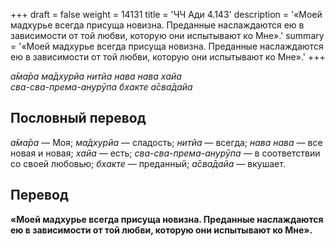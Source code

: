 +++
draft = false
weight = 14131
title = 'ЧЧ Ади 4.143'
description = '«Моей мадхурье всегда присуща новизна. Преданные наслаждаются ею в зависимости от той любви, которую они испытывают ко Мне».'
summary = '«Моей мадхурье всегда присуща новизна. Преданные наслаждаются ею в зависимости от той любви, которую они испытывают ко Мне».'
+++

_а̄ма̄ра ма̄дхурйа нитйа нава нава хайа  
сва-сва-према-анурӯпа бхакте а̄сва̄дайа_

## Пословный перевод

_а̄ма̄ра_ — Моя; _ма̄дхурйа_ — сладость; _нитйа_ — всегда; _нава_ _нава_ — все новая и новая; _хайа_ — есть; _сва_\-_сва_\-_према_\-_анурӯпа_ — в соответствии со своей любовью; _бхакте_ — преданный; _а̄сва̄дайа_ — вкушает.

## Перевод

**«Моей мадхурье всегда присуща новизна. Преданные наслаждаются ею в зависимости от той любви, которую они испытывают ко Мне».**
